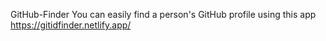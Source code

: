  GitHub-Finder
You can easily find a person's GitHub profile using this app
https://gitidfinder.netlify.app/
